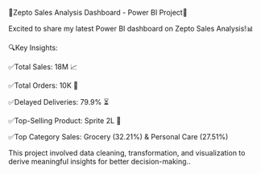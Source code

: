 🚀Zepto Sales Analysis Dashboard - Power BI Project🚀 

Excited to share my latest Power BI dashboard on Zepto Sales Analysis!📊

🔍Key Insights:

✅Total Sales: 18M 📈 

✅Total Orders: 10K 🛒 

✅Delayed Deliveries: 79.9% ⏳ 

✅Top-Selling Product: Sprite 2L 🥤

✅Top Category Sales: Grocery (32.21%) & Personal Care (27.51%)

This project involved data cleaning, transformation, and visualization to derive meaningful insights for better decision-making..
